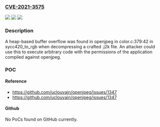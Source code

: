 ### [CVE-2021-3575](https://cve.mitre.org/cgi-bin/cvename.cgi?name=CVE-2021-3575)
![](https://img.shields.io/static/v1?label=Product&message=OpenJPEG&color=blue)
![](https://img.shields.io/static/v1?label=Version&message=%3D%20Afeects%20v2.4.0%20and%20prior.%20&color=brighgreen)
![](https://img.shields.io/static/v1?label=Vulnerability&message=CWE-787&color=brighgreen)

### Description

A heap-based buffer overflow was found in openjpeg in color.c:379:42 in sycc420_to_rgb when decompressing a crafted .j2k file. An attacker could use this to execute arbitrary code with the permissions of the application compiled against openjpeg.

### POC

#### Reference
- https://github.com/uclouvain/openjpeg/issues/1347
- https://github.com/uclouvain/openjpeg/issues/1347

#### Github
No PoCs found on GitHub currently.

